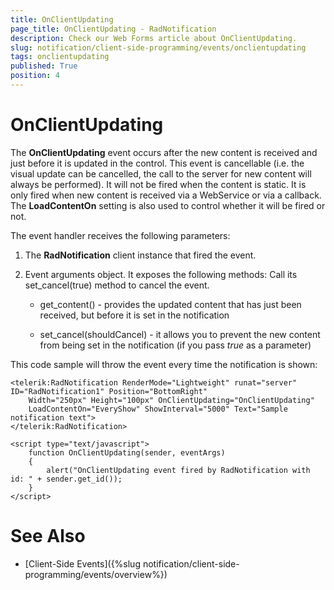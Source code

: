```yaml
---
title: OnClientUpdating
page_title: OnClientUpdating - RadNotification
description: Check our Web Forms article about OnClientUpdating.
slug: notification/client-side-programming/events/onclientupdating
tags: onclientupdating
published: True
position: 4
---
```


# OnClientUpdating




The **OnClientUpdating** event occurs after the new content is received and just before it is updated in the control. This event is cancellable (i.e. the visual update can be cancelled, the call to the server for new content will always be performed). It will not be fired when the content is static. It is only fired when new content is received via a WebService or via a callback. The **LoadContentOn** setting is also used to control whether it will be fired or not.

The event handler receives the following parameters:

1. The **RadNotification** client instance that fired the event.

1. Event arguments object. It exposes the following methods: Call its set_cancel(true) method to cancel the event.

	* get_content() - provides the updated content that has just been received, but before it is set in the notification
	
	* set_cancel(shouldCancel) - it allows you to prevent the new content from being set in the notification (if you pass *true* as a parameter)

This code sample will throw the event every time the notification is shown:

````ASP.NET
<telerik:RadNotification RenderMode="Lightweight" runat="server" ID="RadNotification1" Position="BottomRight"
    Width="250px" Height="100px" OnClientUpdating="OnClientUpdating"
    LoadContentOn="EveryShow" ShowInterval="5000" Text="Sample notification text">
</telerik:RadNotification>

<script type="text/javascript">
    function OnClientUpdating(sender, eventArgs)
    {
        alert("OnClientUpdating event fired by RadNotification with id: " + sender.get_id());
    }
</script>
````



# See Also

 * [Client-Side Events]({%slug notification/client-side-programming/events/overview%})
